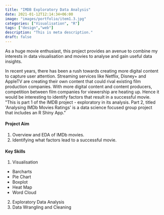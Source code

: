 ```yaml
---
title: "IMDB Exploratory Data Analysis"
date: 2021-01-12T12:14:34+06:00
image: "images/portfolio/item1.3.jpg"
categories: ["Visualisation", "R"]
tags: ["design","web"]
description: "This is meta description."
draft: false
---
```


As a huge movie enthusiast, this project provides an avenue to combine my interests in data visualisation and movies to analyse and gain useful data insights.

In recent years, there has been a rush towards creating more digital content to capture user attention. Streaming services like Netflix, Disney+ and AppleTV are creating their own content that could rival existing film production companies. With more digital content and content producers, competition between film companies for viewership are heating up. Hence it would be interesting to identify factors that result in a successful movie.
"This is part 1 of the IMDB project - exploratory in its analysis. Part 2, titled 'Analysing IMDb Movies Ratings' is a data science focused group project that includes an R Shiny App."

#### Project Aim

1. Overview and EDA of IMDb movies.
2. Identifying what factors lead to a successful movie.

#### Key Skills

1. Visualisation
- Barcharts
- Pie Chart
- Boxplot
- Heat Map
- Word Cloud
2. Exploratory Data Analysis
3. Data Wrangling and Cleaning